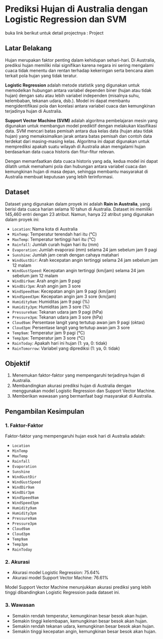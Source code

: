 # Prediksi Hujan di Australia dengan Logistic Regression dan SVM

buka link berikut untuk detail projectnya : <a ref="https://github.com/fachriansyahmh/Prediksi_Hujan_di_Australia_dengan_Logistic_Regression_dan_SVM/blob/main/PYTN_KampusMerdeka_FP2_Fachriansyah_Muhammad-Haikal.ipynb" target="_blank">Project</a>


## Latar Belakang

Hujan merupakan faktor penting dalam kehidupan sehari-hari. Di Australia, prediksi hujan memiliki nilai signifikan karena negara ini sering mengalami cuaca tidak menentu dan rentan terhadap kekeringan serta bencana alam terkait pola hujan yang tidak teratur.

**Logistic Regression** adalah metode statistik yang digunakan untuk memodelkan hubungan antara variabel dependen biner (hujan atau tidak hujan) dengan satu atau lebih variabel independen (misalnya suhu, kelembaban, tekanan udara, dsb.). Model ini dapat membantu mengidentifikasi pola dan korelasi antara variabel cuaca dan kemungkinan terjadinya hujan di Australia.

**Support Vector Machine (SVM)** adalah algoritma pembelajaran mesin yang digunakan untuk membangun model prediktif dengan melakukan klasifikasi data. SVM mencari batas pemisah antara dua kelas data (hujan atau tidak hujan) yang memaksimalkan jarak antara batas pemisah dan contoh data terdekat dari masing-masing kelas. Algoritma ini dapat digunakan untuk memprediksi apakah suatu wilayah di Australia akan mengalami hujan berdasarkan data cuaca historis dan fitur-fitur relevan.

Dengan memanfaatkan data cuaca historis yang ada, kedua model ini dapat dilatih untuk memahami pola dan hubungan antara variabel cuaca dan kemungkinan hujan di masa depan, sehingga membantu masyarakat di Australia membuat keputusan yang lebih terinformasi.

## Dataset

Dataset yang digunakan dalam proyek ini adalah **Rain in Australia**, yang berisi data cuaca harian selama 10 tahun di Australia. Dataset ini memiliki 145,460 entri dengan 23 atribut. Namun, hanya 22 atribut yang digunakan dalam proyek ini:

- `Location`: Nama kota di Australia
- `MinTemp`: Temperatur terendah hari itu (°C)
- `MaxTemp`: Temperatur tertinggi hari itu (°C)
- `Rainfall`: Jumlah curah hujan hari itu (mm)
- `Evaporation`: Jumlah evaporasi (mm) selama 24 jam sebelum jam 9 pagi
- `Sunshine`: Jumlah jam cerah dengan cahaya matahari
- `WindGustDir`: Arah kecepatan angin tertinggi selama 24 jam sebelum jam 12 malam
- `WindGustSpeed`: Kecepatan angin tertinggi (km/jam) selama 24 jam sebelum jam 12 malam
- `WindDir9am`: Arah angin jam 9 pagi
- `WindDir3pm`: Arah angin jam 3 sore
- `WindSpeed9am`: Kecepatan angin jam 9 pagi (km/jam)
- `WindSpeed3pm`: Kecepatan angin jam 3 sore (km/jam)
- `Humidity9am`: Humiditas jam 9 pagi (%)
- `Humidity3pm`: Humiditas jam 3 sore (%)
- `Pressure9am`: Tekanan udara jam 9 pagi (hPa)
- `Pressure3pm`: Tekanan udara jam 3 sore (hPa)
- `Cloud9am`: Persentase langit yang tertutup awan jam 9 pagi (oktas)
- `Cloud3pm`: Persentase langit yang tertutup awan jam 3 sore
- `Temp9am`: Temperatur jam 9 pagi (°C)
- `Temp3pm`: Temperatur jam 3 sore (°C)
- `RainToday`: Apakah hari ini hujan (1: ya, 0: tidak)
- `RainTomorrow`: Variabel yang diprediksi (1: ya, 0: tidak)

## Objektif

1. Menemukan faktor-faktor yang mempengaruhi terjadinya hujan di Australia.
2. Membandingkan akurasi prediksi hujan di Australia dengan menggunakan model Logistic Regression dan Support Vector Machine.
3. Memberikan wawasan yang bermanfaat bagi masyarakat di Australia.

## Pengambilan Kesimpulan

### 1. Faktor-Faktor

Faktor-faktor yang mempengaruhi hujan esok hari di Australia adalah:

- `Location`
- `MinTemp`
- `MaxTemp`
- `Rainfall`
- `Evaporation`
- `Sunshine`
- `WindGustDir`
- `WindGustSpeed`
- `WindDir9am`
- `WindDir3pm`
- `WindSpeed9am`
- `WindSpeed3pm`
- `Humidity9am`
- `Humidity3pm`
- `Pressure9am`
- `Pressure3pm`
- `Cloud9am`
- `Cloud3pm`
- `Temp9am`
- `Temp3pm`
- `RainToday`

### 2. Akurasi

- Akurasi model Logistic Regression: 75.64%
- Akurasi model Support Vector Machine: 76.61%

Model Support Vector Machine menunjukkan akurasi prediksi yang lebih tinggi dibandingkan Logistic Regression pada dataset ini.

### 3. Wawasan

- Semakin rendah temperatur, kemungkinan besar besok akan hujan.
- Semakin tinggi kelembapan, kemungkinan besar besok akan hujan.
- Semakin rendah tekanan udara, kemungkinan besar besok akan hujan.
- Semakin tinggi kecepatan angin, kemungkinan besar besok akan hujan.
